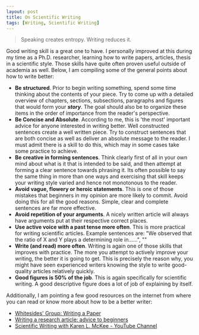 ```yaml
---
layout: post
title: On Scientific Writing
tags: [Writing, Scientific Writing]
---
```

> Speaking creates entropy. Writing reduces it. 

Good writing skill is a great one to have. I personally improved at this during my time as a Ph.D. researcher, learning how to write papers, articles, thesis in a scientific style. Those skills have quite often proven useful outside of academia as well. Below, I am compiling some of the general points about how to write better:

- **Be structured**. Prior to begin writing something, spend some time thinking about the contents of your piece. Try to come up with a detailed overview of chapters, sections, subsections, paragraphs and figures that would form your ***story***. The goal should also be to organize these items in the order of importance from the reader's perspective.  
- **Be  Concise and Absolute**. According to me, this is 'the most' important advice for anyone interested in writing better. Well constructed sentences create a well written piece. Try to construct sentences that are both concise as well as deliver an absolute message to the reader. I must admit there is a skill to do this, which may in some cases take some practice to achieve.  
- **Be creative in forming sentences**. Think clearly first of all in your own mind about what is it that is intended to be said, and then attempt at forming a clear sentence towards phrasing it. Its often possible to say the same thing in more than one ways and exercising that skill keeps your writing style varied and hence not monotonous to the reader.   
- **Avoid vague, flowery or heroic statements**. This is one of those mistakes that beginners in my opinion are more likely to commit. Avoid doing this for all the good reasons. Simple, clear and complete sentences are far more effective. 
- **Avoid repetition of your arguments**. A nicely written article will always have arguments put at their respective correct places.  
- **Use active voice with a past tense more often**. This is more practical for writing scientific articles. Example sentences are: "We observed that the ratio of X and Y plays a determining role in......", ""
- **Write (and read) more often**. Writing is again one of those skills that improves with practice. The more you attempt to actively improve your writing, the better it is going to get. This is precisely the reason why, you might have seen experienced writers knowing the style to write good-quality articles relatively quickly.   
- **Good figures is 50% of the job**. This is again specifically for scientific writing. A good descriptive figure does a lot of job of explaining by itself. 



Additionally, I am pointing a few good resources on the internet from where you can read or know more about how to be a better writer: 

- [Whitesides' Group: Writing a Paper](https://intra.ece.ucr.edu/~rlake/Whitesides_writing_res_paper.pdf)
- [Writing a research article: advice to beginners](https://watermark.silverchair.com/mzh053.pdf?token=AQECAHi208BE49Ooan9kkhW_Ercy7Dm3ZL_9Cf3qfKAc485ysgAAAskwggLFBgkqhkiG9w0BBwagggK2MIICsgIBADCCAqsGCSqGSIb3DQEHATAeBglghkgBZQMEAS4wEQQMY0U-mzcgTdVL2Cz8AgEQgIICfLfRSCrM6xSpudQe8DZu_zMg8o_r8qoUgb70p92GuzRhFNgCByD-OYGqpUsI2NBZsx0Gz_4sqZmdpu27tpEwytzPgYfM6YlWBXVaw14tTtMRHYD6n_KOaKjKXzWQtkqaNIUe66IDy0_nhZ_PACTi2zRstJmq2zX41WwIS5Ip0LAd3UALseFsxhrKBLvvXrRF4nKH99f6RpESpH9D3f2BA6N57E2uYnjhj2Ik0wOtPHdf2Dd3XwJ_l8b5NIW964mayf3-a28G4CUCdqpe62dQe9QmjzvdKjkxP5_WYAomrU2t0VLz_-UCitk5YFKzQ1Pz1-Adid9iORu3M9Y1BgoOhZsnIWmJOE1GZ7INAjqe_gfJ0-4HAb0VNRxuGdJ_JxqrNhlPlObYdWH-M2ugrp5B-f-pq8rkRItDsuuYcfhuEWApa53OWRqk2gF-uIPqwVPzMqd-bHtW68bnTUAwxrUy-7fqfIELDhl_86dS9wrg2dnhug15BT3pE6RsO0Kh9P6ZgbrRrFzFewfCJEsh92_cyGDEsw0qvUqT1SU8rsZPm63lD1uuwaCmpdjAuAHVBLbIQ_bw7pX0Cz7BjR9OArVk0VQNQ8Eo0HUBV_i8zKXRlv62FFY64u4e1rwj76BxThm0lAP9sMebPYAV6km5X-du5b-lSyD7N0bkVUefM8b2KJAcN6dQfstHtFsgFfAJd_coaKLn3XH6N3RYz3_j6synOQmTiN0uzFu8oNpzKRXK-VOiSd1AtSeAI73GpXqiWcBHBzVouvGwhjJZp3FfTM90m7M6cxoJrvL9xW9aLHmWqIvWZ2FqgxFOCXsgZzWvQJJkOQfjlR004pwLW-iRMw)
- [Scientific Writing with Karen L. McKee - YouTube Channel](https://www.youtube.com/channel/UCNDEeAVnl0p1Wj5ngF8JlMA)

 

